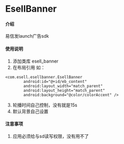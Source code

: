 # EsellBanner

#### 介绍
易信发launch广告sdk


#### 使用说明

1. 添加类库 esell_banner
2. 在布局引用 如：
```
<com.esell.esellbanner.EsellBanner
        android:id="@+id/eb_content"
        android:layout_width="match_parent"
        android:layout_height="match_parent"
        android:background="@color/colorAccent" />
```
3. 轮播时间自己控制，没有就是15s
4. 默认背景自己设置

#### 注意事项

1. 应用必须给与sd读写权限，没有用不了
